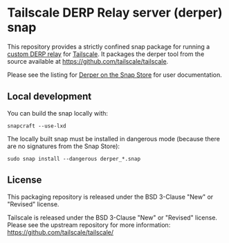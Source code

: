 # Tailscale DERP Relay server (derper) snap

This repository provides a strictly confined snap package for running a [custom DERP relay](https://tailscale.com/kb/1118/custom-derp-servers) for [Tailscale](https://tailscale.com).
It packages the derper tool from the source available at <https://github.com/tailscale/tailscale>.

Please see the listing for [Derper on the Snap Store](https://snapcraft.io/derper) for user documentation.

## Local development

You can build the snap locally with:

```
snapcraft --use-lxd
```

The locally built snap must be installed in dangerous mode (because there are no signatures from the Snap Store):

```
sudo snap install --dangerous derper_*.snap
```

## License

This packaging repository is released under the BSD 3-Clause "New" or "Revised" license.

Tailscale is released under the BSD 3-Clause "New" or "Revised" license.
Please see the upstream repository for more information: https://github.com/tailscale/tailscale/
